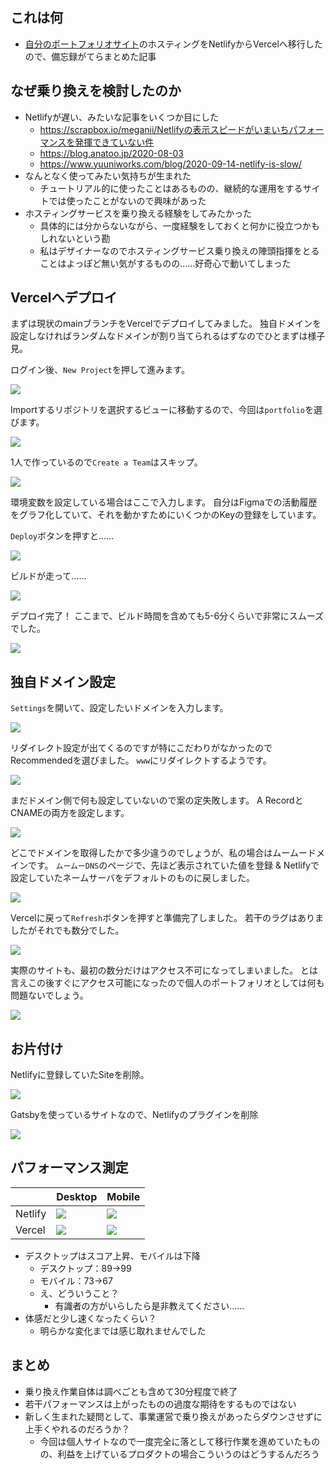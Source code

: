 <!--
title:   ポートフォリオサイトをNetlifyからVercelへ移行した
tags:    Netlify,Vercel
id:      ad84e4cedde92c737001
private: false
-->
## これは何

- [自分のポートフォリオサイト](https://www.keisukewatanuki.work/)のホスティングをNetlifyからVercelへ移行したので、備忘録がてらまとめた記事

## なぜ乗り換えを検討したのか

- Netlifyが遅い、みたいな記事をいくつか目にした
    - https://scrapbox.io/meganii/Netlifyの表示スピードがいまいちパフォーマンスを発揮できていない件
    - https://blog.anatoo.jp/2020-08-03
    - https://www.yuuniworks.com/blog/2020-09-14-netlify-is-slow/
- なんとなく使ってみたい気持ちが生まれた
    - チュートリアル的に使ったことはあるものの、継続的な運用をするサイトでは使ったことがないので興味があった
- ホスティングサービスを乗り換える経験をしてみたかった
    - 具体的には分からないながら、一度経験をしておくと何かに役立つかもしれないという勘
    - 私はデザイナーなのでホスティングサービス乗り換えの陣頭指揮をとることはよっぽど無い気がするものの……好奇心で動いてしまった

## Vercelへデプロイ

まずは現状のmainブランチをVercelでデプロイしてみました。
独自ドメインを設定しなければランダムなドメインが割り当てられるはずなのでひとまずは様子見。

ログイン後、`New Project`を押して進みます。

![](https://qiita-image-store.s3.ap-northeast-1.amazonaws.com/0/214677/f07a83b0-a5ce-174d-5937-b44142fc47b4.png)

Importするリポジトリを選択するビューに移動するので、今回は`portfolio`を選びます。

![](https://qiita-image-store.s3.ap-northeast-1.amazonaws.com/0/214677/c4a9848b-93f7-9877-9777-c507f4a2b3f7.png)

1人で作っているので`Create a Team`はスキップ。

![](https://qiita-image-store.s3.ap-northeast-1.amazonaws.com/0/214677/ff18be79-dde9-4721-2124-a27951fbb9e3.png)

環境変数を設定している場合はここで入力します。
自分はFigmaでの活動履歴をグラフ化していて、それを動かすためにいくつかのKeyの登録をしています。

`Deploy`ボタンを押すと……

![](https://qiita-image-store.s3.ap-northeast-1.amazonaws.com/0/214677/fdd959c8-b6b8-6e1d-fcf7-8c16ac273b42.png)

ビルドが走って……

![](https://qiita-image-store.s3.ap-northeast-1.amazonaws.com/0/214677/da9a7c64-0d74-1a7f-6da7-7afbef504385.png)

デプロイ完了！
ここまで、ビルド時間を含めても5-6分くらいで非常にスムーズでした。

![](https://qiita-image-store.s3.ap-northeast-1.amazonaws.com/0/214677/0821fea7-42bb-df37-64c1-dd4e9fda22d2.png)

## 独自ドメイン設定

`Settings`を開いて、設定したいドメインを入力します。

![](https://qiita-image-store.s3.ap-northeast-1.amazonaws.com/0/214677/ed5729bd-2ec8-ebf6-b3d9-f04455f8c8e0.png)

リダイレクト設定が出てくるのですが特にこだわりがなかったのでRecommendedを選びました。
`www`にリダイレクトするようです。

![](https://qiita-image-store.s3.ap-northeast-1.amazonaws.com/0/214677/f1e0d4eb-c83b-518c-c855-92e5f404d97c.png)

まだドメイン側で何も設定していないので案の定失敗します。
A RecordとCNAMEの両方を設定します。

![](https://qiita-image-store.s3.ap-northeast-1.amazonaws.com/0/214677/b677e7cb-b2cf-98af-7447-2c5856f5c9f9.png)

どこでドメインを取得したかで多少違うのでしょうが、私の場合はムームードメインです。
`ムームーDNS`のページで、先ほど表示されていた値を登録 & Netlifyで設定していたネームサーバをデフォルトのものに戻しました。

![](https://qiita-image-store.s3.ap-northeast-1.amazonaws.com/0/214677/6faf8d87-5736-2880-e67d-195ba508e339.png)

Vercelに戻って`Refresh`ボタンを押すと準備完了しました。
若干のラグはありましたがそれでも数分でした。

![](https://qiita-image-store.s3.ap-northeast-1.amazonaws.com/0/214677/dcf14451-d8ed-b060-0439-c01953e85002.png)

実際のサイトも、最初の数分だけはアクセス不可になってしまいました。
とは言えこの後すぐにアクセス可能になったので個人のポートフォリオとしては何も問題ないでしょう。

![](https://qiita-image-store.s3.ap-northeast-1.amazonaws.com/0/214677/c7c86c7c-6a97-9ce6-337f-a115199bf886.png)

## お片付け

Netlifyに登録していたSiteを削除。

![](https://qiita-image-store.s3.ap-northeast-1.amazonaws.com/0/214677/a8e02eef-c579-0f0f-b9db-b67f1fe143d4.png)

Gatsbyを使っているサイトなので、Netlifyのプラグインを削除

![](https://qiita-image-store.s3.ap-northeast-1.amazonaws.com/0/214677/29639aed-2771-0cc5-4d0b-f8820343177b.png)

## パフォーマンス測定

| | Desktop | Mobile |
| --- | --- | --- |
| Netlify | ![](https://qiita-image-store.s3.ap-northeast-1.amazonaws.com/0/214677/543cc645-f34d-0adb-e297-1ba38e90830e.png) | ![](https://qiita-image-store.s3.ap-northeast-1.amazonaws.com/0/214677/5b5c2df8-0104-54a8-508a-c3b6bc943351.png) |
| Vercel | ![](https://qiita-image-store.s3.ap-northeast-1.amazonaws.com/0/214677/55236321-f3f4-637b-dce4-582d3f1e37d7.png) | ![](https://qiita-image-store.s3.ap-northeast-1.amazonaws.com/0/214677/260dadb2-dc9b-4e8f-4bc8-0ab7707d6a0a.png) |

- デスクトップはスコア上昇、モバイルは下降
    - デスクトップ：89→99
    - モバイル：73→67
    - え、どういうこと？
        - 有識者の方がいらしたら是非教えてください……
- 体感だと少し速くなったくらい？
    - 明らかな変化までは感じ取れませんでした

## まとめ

- 乗り換え作業自体は調べごとも含めて30分程度で終了
- 若干パフォーマンスは上がったものの過度な期待をするものではない
- 新しく生まれた疑問として、事業運営で乗り換えがあったらダウンさせずに上手くやれるのだろうか？
    - 今回は個人サイトなので一度完全に落として移行作業を進めていたものの、利益を上げているプロダクトの場合こういうのはどうするんだろう